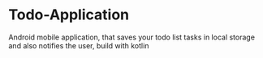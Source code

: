 # Todo-Application
Android mobile application, that saves your todo list tasks in local storage and also notifies the user, build with kotlin
